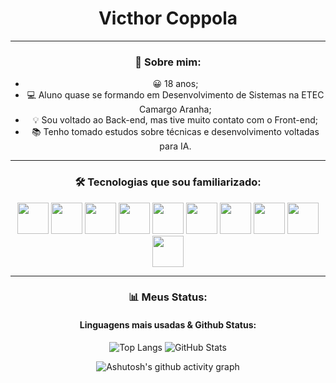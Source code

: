 <div align="center">
  <h1>Victhor Coppola</h1>


---

### 🌟 Sobre mim:
- 😀 18 anos;
- 💻 Aluno quase se formando em Desenvolvimento de Sistemas na ETEC Camargo Aranha;
- 💡 Sou voltado ao Back-end, mas tive muito contato com o Front-end;
- 📚 Tenho tomado estudos sobre técnicas e desenvolvimento voltadas para IA.

---

### 🛠 Tecnologias que sou familiarizado:
<p>
     <p align="center">
     <img src="https://cdn.jsdelivr.net/gh/devicons/devicon@latest/icons/html5/html5-original.svg" width="50" height="50" />
     <img src="https://cdn.jsdelivr.net/gh/devicons/devicon@latest/icons/css3/css3-original.svg" width="50" height="50"/>
     <img src="https://cdn.jsdelivr.net/gh/devicons/devicon@latest/icons/javascript/javascript-original.svg" width="50" height="50"/>
     <img src="https://cdn.jsdelivr.net/gh/devicons/devicon@latest/icons/react/react-original.svg" width="50" height="50"/>
     <img src="https://cdn.jsdelivr.net/gh/devicons/devicon@latest/icons/python/python-original.svg" width="50" height="50"/>
     <img src="https://cdn.jsdelivr.net/gh/devicons/devicon@latest/icons/azuresqldatabase/azuresqldatabase-original.svg" width="50" height="50"></i>     
     <img src="https://cdn.jsdelivr.net/gh/devicons/devicon@latest/icons/typescript/typescript-original.svg" width="50" height="50"/>
     <img src="https://cdn.jsdelivr.net/gh/devicons/devicon@latest/icons/mysql/mysql-original-wordmark.svg" width="50" height="50"/>
     <img src="https://cdn.jsdelivr.net/gh/devicons/devicon@latest/icons/vscode/vscode-original.svg" width="50" height="50"/>
     <img src="https://cdn.jsdelivr.net/gh/devicons/devicon@latest/icons/photoshop/photoshop-original.svg" width="50" height="50"/>
                     
</p>

</p>

---

### 📊 Meus Status:
#### Linguagens mais usadas & Github Status:
![Top Langs](https://github-readme-stats.vercel.app/api/top-langs/?username=Vicoppola&layout=donut&theme=highcontrast)
![GitHub Stats](https://github-readme-stats.vercel.app/api?username=Vicoppola&show_icons=true&hide_title=true&theme=highcontrast)

![Ashutosh's github activity graph](https://github-readme-activity-graph.vercel.app/graph?username=Vicoppola&theme=high-contrast)

